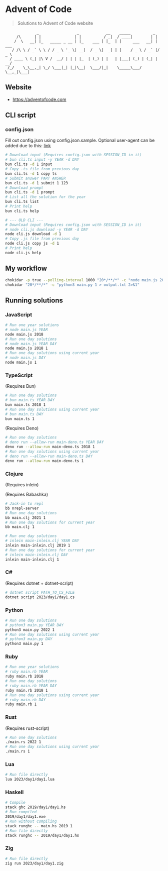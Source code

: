 # Advent of Code

> Solutions to Advent of Code website

```
              _                 _            __    _____          _
     /\      | |               | |          / _|  / ____|        | |
    /  \   __| |_   _____ _ __ | |_    ___ | |_  | |     ___   __| | ___
   / /\ \ / _` \ \ / / _ \ '_ \| __|  / _ \|  _| | |    / _ \ / _` |/ _ \
  / ____ \ (_| |\ V /  __/ | | | |_  | (_) | |   | |___| (_) | (_| |  __/
 /_/    \_\__,_| \_/ \___|_| |_|\__|  \___/|_|    \_____\___/ \__,_|\___|
```

## Website

- https://adventofcode.com

## CLI script

### config.json

Fill out config.json using config.json.sample. Optional user-agent can be added due to this: [link](https://www.reddit.com/r/adventofcode/comments/z9dhtd/please_include_your_contact_info_in_the_useragent/)

```bash
# Download input (Requires config.json with SESSION_ID in it)
# bun cli.ts input -y YEAR -d DAY
bun cli.ts -d 1 input
# Copy .ts file from previous day
bun cli.ts -d 1 copy ts
# Submit answer PART ANSWER
bun cli.ts -d 1 submit 1 123
# Download prompt
bun cli.ts -d 1 prompt
# List all the solution for the year
bun cli.ts list
# Print help
bun cli.ts help

# --- OLD CLI ---
# Download input (Requires config.json with SESSION_ID in it)
# node cli.js download -y YEAR -d DAY
node cli.js download -d 1
# Copy .js file from previous day
node cli.js copy js -d 1
# Print help
node cli.js help
```

## My workflow

```bash
chokidar -p true --polling-interval 1000 "20*/**/*" -c "node main.js 2019 11 | tee output.txt"
chokidar "20*/**/*" -c "python3 main.py 1 > output.txt 2>&1"
```

## Running solutions

### JavaScript

```bash
# Run one year solutions
# node main.js YEAR
node main.js 2018
# Run one day solutions
# node main.js YEAR DAY
node main.js 2018 1
# Run one day solutions using current year
# node main.js DAY
node main.js 1
```

### TypeScript

(Requires Bun)

```bash
# Run one day solutions
# bun main.ts YEAR DAY
bun main.ts 2018 1
# Run one day solutions using current year
# bun main.ts DAY
bun main.ts 1
```

(Requires Deno)

```bash
# Run one day solutions
# deno run --allow-run main-deno.ts YEAR DAY
deno run --allow-run main-deno.ts 2018 1
# Run one day solutions using current year
# deno run --allow-run main-deno.ts DAY
deno run --allow-run main-deno.ts 1
```

### Clojure

(Requires inlein)

(Requires Babashka)

```bash
# Jack-in to repl
bb nrepl-server
# Run one day solutions
bb main.clj 2021 1
# Run one day solutions for current year
bb main.clj 1
```

```bash
# Run one day solutions
# inlein main-inlein.clj YEAR DAY
inlein main-inlein.clj 2019 1
# Run one day solutions for current year
# inlein main-inlein.clj DAY
inlein main-inlein.clj 1
```

### C#

(Requires dotnet + dotnet-script)

```bash
# dotnet script PATH_TO_CS_FILE
dotnet script 2023/day1/day1.cs
```

### Python

```bash
# Run one day solutions
# python3 main.py YEAR DAY
python3 main.py 2022 1
# Run one day solutions using current year
# python3 main.py DAY
python3 main.py 1
```

### Ruby

```bash
# Run one year solutions
# ruby main.rb YEAR
ruby main.rb 2018
# Run one day solutions
# ruby main.rb YEAR DAY
ruby main.rb 2018 1
# Run one day solutions using current year
# ruby main.rb DAY
ruby main.rb 1
```

### Rust

(Requires rust-script)

```bash
# Run one day solutions
./main.rs 2022 1
# Run one day solutions using current year
./main.rs 1
```

### Lua

```bash
# Run file directly
lua 2023/day1/day1.lua
```

### Haskell

```bash
# Compile
stack ghc 2019/day1/day1.hs
# Run compiled
2019/day1/day1.exe
# Run without compiling
stack runghc -- main.hs 2019 1
# Run file directly
stack runghc -- 2019/day1/day1.hs
```

### Zig

```bash
# Run file directly
zig run 2023/day1/day1.zig
```
